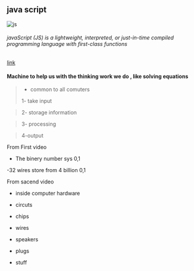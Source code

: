 ## java script

![js](https://2.bp.blogspot.com/-z6q9nVbRxTI/XD-eNSUWtrI/AAAAAAAAMC0/bYratloel2AytKlQXuaFqD51D3P54xE5gCLcBGAs/s1600/%25D9%2585%25D8%25B5%25D8%25A7%25D8%25AF%25D8%25B1%2B%25D8%25AA%25D8%25B9%25D9%2584%25D9%2585%2B%25D8%25AC%25D8%25A7%25D9%2581%25D8%25A7%2B%25D8%25B3%25D9%2583%25D8%25B1%25D9%258A%25D8%25A8%25D8%25AA.png)

###### javaScript (JS) is a lightweight, interpreted, or just-in-time compiled programming language with first-class functions

[link](https://developer.mozilla.org/en-US/docs/Web/JavaScript)

#### Machine to help us with the thinking work we do , like solving equations 

>- common to all comuters 
>
>1- take input

>2- storage information 

>3- processing

 >4-output 

 From First video 
  
  - The binery number sys 0,1
  
  -32 wires store from 4 billion 0,1

  
  From sacend video

  - inside computer hardware 

  - circuts 

  - chips 

 - wires 

 - speakers

  - plugs

   - stuff

